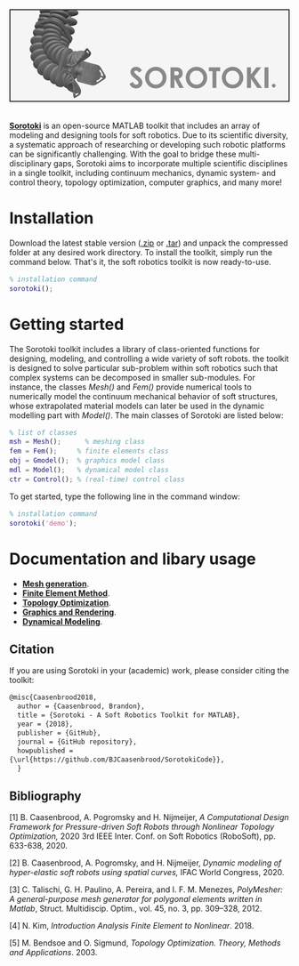 <script src="https://cdn.mathjax.org/mathjax/latest/MathJax.js?config=TeX-AMS-MML_HTMLorMML" type="text/javascript"></script> 
<div align="center"> <img src="./bin/src/softrobot.png" width="650"> </div> <br/>

[**Sorotoki**](https://bjcaasenbrood.github.io/SorotokiCode/) is an open-source MATLAB toolkit that includes an array of modeling and designing tools for soft robotics. Due to its scientific diversity, a systematic approach of researching or developing such robotic platforms can be significantly challenging. With the goal to bridge these multi-disciplinary gaps, Sorotoki aims to incorporate multiple scientific disciplines in a single toolkit, including continuum mechanics, dynamic system- and control theory, topology optimization, computer graphics, and many more! 

# Installation
Download the latest stable version ([.zip](https://github.com/BJCaasenbrood/SorotokiCode/zipball/master) or [.tar](https://github.com/BJCaasenbrood/SorotokiCode/tarball/master)) and unpack the compressed folder at any desired work directory. To install the toolkit, simply run the command below. That's it, the soft robotics toolkit is now ready-to-use.
```matlab
% installation command
sorotoki();
```

# Getting started
The Sorotoki toolkit includes a library of class-oriented functions for designing, modeling, and controlling a wide variety of soft robots. the toolkit is designed to solve particular sub-problem within soft robotics such that complex systems can be decomposed in smaller sub-modules. For instance, the classes *Mesh()* and *Fem()* provide numerical tools to numerically model the continuum mechanical behavior of soft structures, whose extrapolated material models can later be used in the dynamic modelling part with *Model()*. The main classes of Sorotoki are listed below:

```matlab
% list of classes
msh = Mesh();	   % meshing class
fem = Fem();   	 % finite elements class
obj = Gmodel();  % graphics model class
mdl = Model();   % dynamical model class
ctr = Control(); % (real-time) control class
```

To get started, type the following line in the command window:
```matlab
% installation command
sorotoki('demo');
```

# Documentation and libary usage
* [**Mesh generation**](./bin/Mesh.md). 
* [**Finite Element Method**](./bin/Fem.md).
* [**Topology Optimization**](./bin/Topo.md).
* [**Graphics and Rendering**](./bin/Gmodel.md).
* [**Dynamical Modeling**](./bin/Model.md).


## Citation
If you are using Sorotoki in your (academic) work, please consider citing the toolkit:
```
@misc{Caasenbrood2018,
  author = {Caasenbrood, Brandon},
  title = {Sorotoki - A Soft Robotics Toolkit for MATLAB},
  year = {2018},
  publisher = {GitHub},
  journal = {GitHub repository},
  howpublished = {\url{https://github.com/BJCaasenbrood/SorotokiCode}},
  }
```

## Bibliography
[1] B. Caasenbrood, A. Pogromsky and H. Nijmeijer, *A Computational Design Framework for Pressure-driven Soft Robots through Nonlinear Topology Optimization,* 2020 3rd IEEE Inter. Conf. on Soft Robotics (RoboSoft), pp. 633-638, 2020.

[2] B. Caasenbrood, A. Pogromsky, and H. Nijmeijer, *Dynamic modeling of hyper-elastic soft robots using spatial curves,* IFAC World Congress, 2020.

[3] C. Talischi, G. H. Paulino, A. Pereira, and I. F. M. Menezes, *PolyMesher: A general-purpose mesh generator for polygonal elements written in Matlab*, Struct. Multidiscip. Optim., vol. 45, no. 3, pp. 309–328, 2012.

[4] N. Kim, *Introduction Analysis Finite Element to Nonlinear*. 2018.

[5] M. Bendsoe and O. Sigmund, *Topology Optimization. Theory, Methods and Applications*. 2003.


